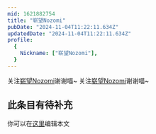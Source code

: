 ```yaml
---
mid: 1621882754
title: "崭望Nozomi"
pubDate: "2024-11-04T11:22:11.634Z"
updatedDate: "2024-11-04T11:22:11.634Z"
profile:
  {
    Nickname: ["崭望Nozomi"],
  }
---
```


关注[崭望Nozomi](https://space.bilibili.com/1621882754)谢谢喵~ 关注[崭望Nozomi](https://space.bilibili.com/1621882754)谢谢喵~

## 此条目有待补充
你可以在[这里](https://github.com/Yuhanawa/VTuber.ICU-Content/edit/master/v/崭望Nozomi/index.md)编辑本文
